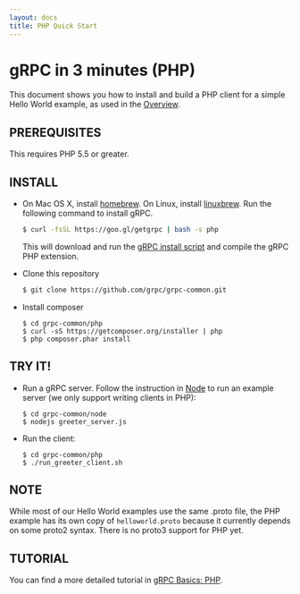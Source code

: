 ```yaml
---
layout: docs
title: PHP Quick Start
---
```


<h1 class="page-header">gRPC in 3 minutes (PHP)</h1>

This document shows you how to install and build a PHP client for a simple Hello World example, as used in the [Overview](/docs/index.shtml).

PREREQUISITES
-------------

This requires PHP 5.5 or greater.

INSTALL
-------
 - On Mac OS X, install [homebrew][]. On Linux, install [linuxbrew][]. Run the following command to install gRPC.

   ```sh
   $ curl -fsSL https://goo.gl/getgrpc | bash -s php
   ```
   This will download and run the [gRPC install script][] and compile the gRPC PHP extension.

 - Clone this repository

   ```sh
   $ git clone https://github.com/grpc/grpc-common.git
   ```

 - Install composer

   ```
   $ cd grpc-common/php
   $ curl -sS https://getcomposer.org/installer | php
   $ php composer.phar install
   ```

TRY IT!
-------

 - Run a gRPC server. Follow the instruction in [Node][] to run an example server (we only support writing clients in PHP):

   ```
   $ cd grpc-common/node
   $ nodejs greeter_server.js
   ```

 - Run the client:

   ```
   $ cd grpc-common/php
   $ ./run_greeter_client.sh
   ```

NOTE
----

While most of our Hello World examples use the same .proto file, the PHP example has its own copy of `helloworld.proto` because it currently depends on
some proto2 syntax. There is no proto3 support for PHP yet.

TUTORIAL
--------

You can find a more detailed tutorial in [gRPC Basics: PHP](/docs/tutorials/basic/php.html).

[homebrew]:http://brew.sh
[linuxbrew]:https://github.com/Homebrew/linuxbrew#installation
[gRPC install script]:https://raw.githubusercontent.com/grpc/homebrew-grpc/master/scripts/install
[Node]:/docs/installation/node
